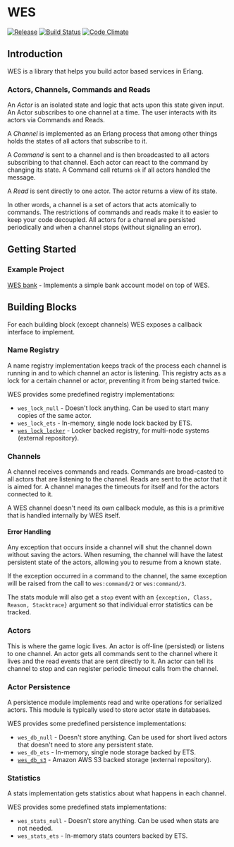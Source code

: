 # WES
[![Release](http://img.shields.io/github/release/wooga/wes.svg?style=flat-square)](https://github.com/wooga/wes/releases/latest)
[![Build Status](http://img.shields.io/travis/wooga/wes.svg?style=flat-square)](http://travis-ci.org/wooga/wes)
[![Code Climate](http://img.shields.io/badge/code_climate-Erlang_18.0-brightgreen.svg?style=flat-square)](https://travis-ci.org/wooga/wes)

## Introduction
WES is a library that helps you build actor based services in Erlang.

### Actors, Channels, Commands and Reads
An _Actor_ is an isolated state and logic that acts upon this state given
input. An Actor subscribes to one channel at a time. The user interacts with
its actors via Commands and Reads.

A _Channel_ is implemented as an Erlang process that among other things holds
the states of all actors that subscribe to it.

A _Command_ is sent to a channel and is then broadcasted to all actors
subscribing to that channel. Each actor can react to the command by changing
its state. A Command call returns `ok` if all actors handled the message.

A _Read_ is sent directly to one actor. The actor returns a view of its state.

In other words, a channel is a set of actors that acts atomically to commands.
The restrictions of commands and reads make it to easier to keep your code
decoupled. All actors for a channel are persisted periodically and when a
channel stops (without signaling an error).

## Getting Started

### Example Project
[WES bank](https://github.com/anha0825/wes_bank) - Implements a simple bank
account model on top of WES.

## Building Blocks
For each building block (except channels) WES exposes a callback interface to
implement.

### Name Registry
A name registry implementation keeps track of the process each channel is
running in and to which channel an actor is listening. This registry acts as a
lock for a certain channel or actor, preventing it from being started twice.

WES provides some predefined registry implementations:

* `wes_lock_null` - Doesn't lock anything. Can be used to start many copies of
  the same actor.
* `wes_lock_ets` - In-memory, single node lock backed by ETS.
* [`wes_lock_locker`](https://github.com/wooga/wes_lock_locker) - Locker backed registry, for multi-node systems (external repository).

### Channels
A channel receives commands and reads. Commands are broad-casted to all actors
that are listening to the channel. Reads are sent to the actor that it is aimed
for. A channel manages the timeouts for itself and for the actors connected to
it.

A WES channel doesn't need its own callback module, as this is a primitive that
is handled internally by WES itself.

#### Error Handling

Any exception that occurs inside a channel will shut the channel down without
saving the actors. When resuming, the channel will have the latest persistent
state of the actors, allowing you to resume from a known state.

If the exception occurred in a command to the channel, the same exception will
be raised from the call to `wes:command/2` or `wes:command/3`.

The stats module will also get a `stop` event with an `{exception, Class,
Reason, Stacktrace}` argument so that individual error statistics can be
tracked.

### Actors
This is where the game logic lives. An actor is off-line (persisted) or listens
to one channel. An actor gets all commands sent to the channel where it lives
and the read events that are sent directly to it. An actor can tell its channel
to stop and can register periodic timeout calls from the channel.

### Actor Persistence
A persistence module implements read and write operations for serialized
actors. This module is typically used to store actor state in databases.

WES provides some predefined persistence implementations:

* `wes_db_null` - Doesn't store anything. Can be used for short lived actors
  that doesn't need to store any persistent state.
* `wes_db_ets` - In-memory, single node storage backed by ETS.
* [`wes_db_s3`](https://github.com/wooga/wes_db_s3) - Amazon AWS S3 backed
  storage (external repository).

### Statistics
A stats implementation gets statistics about what happens in each channel.

WES provides some predefined stats implementations:

* `wes_stats_null` - Doesn't store anything. Can be used when stats are not
  needed.
* `wes_stats_ets` - In-memory stats counters backed by ETS.
